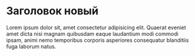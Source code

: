 # Заголовок новый

Lorem ipsum dolor sit, amet consectetur adipisicing elit. Quaerat eveniet amet dicta nisi magnam quibusdam eaque laudantium modi commodi ipsam, animi nemo temporibus corporis asperiores consequatur blanditiis fuga laborum natus.
